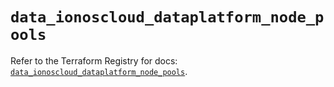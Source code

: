 # `data_ionoscloud_dataplatform_node_pools`

Refer to the Terraform Registry for docs: [`data_ionoscloud_dataplatform_node_pools`](https://registry.terraform.io/providers/ionos-cloud/ionoscloud/6.6.2/docs/data-sources/dataplatform_node_pools).
